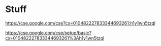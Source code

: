 # Stuff

https://cse.google.com/cse?cx=010482227833344693261:h1y1wn5tzql

https://cse.google.com/cse/setup/basic?cx=010482227833344693261%3Ah1y1wn5tzql